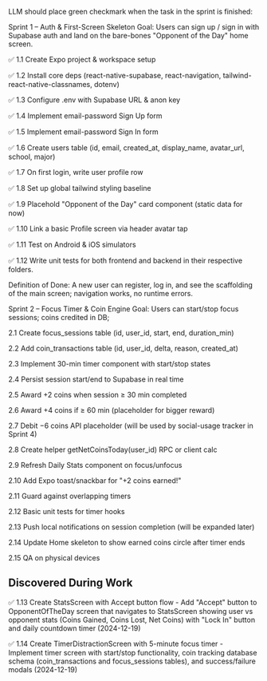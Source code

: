 LLM should place green checkmark when the task in the sprint is finished:


Sprint 1 – Auth & First-Screen Skeleton
Goal: Users can sign up / sign in with Supabase auth and land on the bare-bones "Opponent of the Day" home screen.


✅ 1.1 Create Expo project & workspace setup


✅ 1.2 Install core deps (react-native-supabase, react-navigation, tailwind-react-native-classnames, dotenv)


✅ 1.3 Configure .env with Supabase URL & anon key


✅ 1.4 Implement email-password Sign Up form


✅ 1.5 Implement email-password Sign In form


✅ 1.6 Create users table (id, email, created_at, display_name, avatar_url, school, major)


✅ 1.7 On first login, write user profile row


✅ 1.8 Set up global tailwind styling baseline


✅ 1.9 Placehold "Opponent of the Day" card component (static data for now)


✅ 1.10 Link a basic Profile screen via header avatar tap


✅ 1.11 Test on Android & iOS simulators


✅ 1.12 Write unit tests for both frontend and backend in their respective folders.


Definition of Done: A new user can register, log in, and see the scaffolding of the main screen; navigation works, no runtime errors.


Sprint 2 – Focus Timer & Coin Engine
Goal: Users can start/stop focus sessions; coins credited in DB;

 2.1 Create focus_sessions table (id, user_id, start, end, duration_min)

 2.2 Add coin_transactions table (id, user_id, delta, reason, created_at)

 2.3 Implement 30-min timer component with start/stop states

 2.4 Persist session start/end to Supabase in real time

 2.5 Award +2 coins when session ≥ 30 min completed

 2.6 Award +4 coins if ≥ 60 min (placeholder for bigger reward)

 2.7 Debit −6 coins API placeholder (will be used by social-usage tracker in Sprint 4)

 2.8 Create helper getNetCoinsToday(user_id) RPC or client calc

 2.9 Refresh Daily Stats component on focus/unfocus

 2.10 Add Expo toast/snackbar for "+2 coins earned!"

 2.11 Guard against overlapping timers

 2.12 Basic unit tests for timer hooks

 2.13 Push local notifications on session completion (will be expanded later)

 2.14 Update Home skeleton to show earned coins circle after timer ends

 2.15 QA on physical devices

## Discovered During Work

✅ 1.13 Create StatsScreen with Accept button flow - Add "Accept" button to OpponentOfTheDay screen that navigates to StatsScreen showing user vs opponent stats (Coins Gained, Coins Lost, Net Coins) with "Lock In" button and daily countdown timer (2024-12-19)

✅ 1.14 Create TimerDistractionScreen with 5-minute focus timer - Implement timer screen with start/stop functionality, coin tracking database schema (coin_transactions and focus_sessions tables), and success/failure modals (2024-12-19)